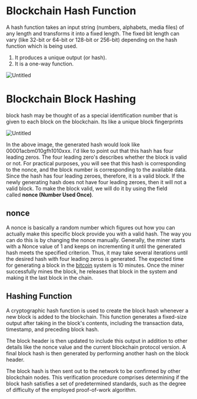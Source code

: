 # Blockchain Hash Function

A hash function takes an input string (numbers, alphabets, media files) of any length and transforms it into a fixed length. The fixed bit length can vary (like 32-bit or 64-bit or 128-bit or 256-bit) depending on the hash function which is being used.

1. It produces a unique output (or hash).
2. It is a one-way function.

![Untitled](Blockchain%20Dev%20ec187ed51f8b4333b6391d62a564d8d7/Untitled.png)

# Blockchain Block Hashing

 block hash may be thought of as a special identification number that is given to each block on the blockchain. Its like a unique block fingerprints

![Untitled](Blockchain%20Dev%20ec187ed51f8b4333b6391d62a564d8d7/Untitled%201.png)

In the above image, the generated hash would look like 00001acbm010gfh1010xxx. I'd like to point out that this hash has four leading zeros. The four leading zero's describes whether the block is valid or not. For practical purposes, you will see that this hash is corresponding to the nonce, and the block number is corresponding to the available data. Since the hash has four leading zeroes, therefore, it is a valid block. If the newly generating hash does not have four leading zeroes, then it will not a valid block. To make the block valid, we will do it by using the field called **nonce (Number Used Once)**.

## nonce

A nonce is basically a random number which figures out how you can actually make this specific block provide you with a valid hash. The way you can do this is by changing the nonce manually. Generally, the miner starts with a Nonce value of 1 and keeps on incrementing it until the generated hash meets the specified criterion. Thus, it may take several iterations until the desired hash with four leading zeros is generated. The expected time for generating a block in the [bitcoin](https://www.javatpoint.com/bitcoin) system is 10 minutes. Once the miner successfully mines the block, he releases that block in the system and making it the last block in the chain.


## Hashing Function

A cryptographic hash function is used to create the block hash whenever a new block is added to the blockchain. This function generates a fixed-size output after taking in the block's contents, including the transaction data, timestamp, and preceding block hash.

The block header is then updated to include this output in addition to other details like the nonce value and the current blockchain protocol version. A final block hash is then generated by performing another hash on the block header.

The block hash is then sent out to the network to be confirmed by other blockchain nodes. This verification procedure comprises determining if the block hash satisfies a set of predetermined standards, such as the degree of difficulty of the employed proof-of-work algorithm.